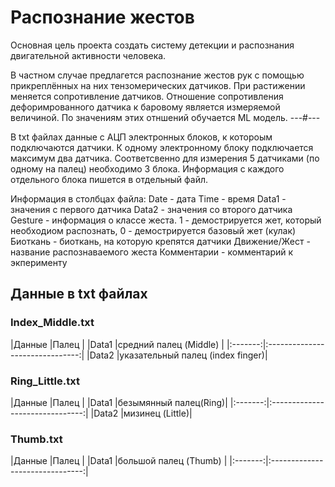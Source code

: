 # Распознание жестов
Основная цель проекта создать систему детекции и распознания двигательной активности человека.

В частном случае предлагется распознание жестов рук с помощью прикреплённых на них тензомерических датчиков. При растижении меняется сопротивление датчиков. Отношение сопротивления дефоримрованного датчика к баpовому является измеряемой величиной. По значениям этих отншений обучается ML модель.
---#---

В txt файлах данные с АЦП электронных блоков, к котороым подключаются датчики. К одному электронному блоку подключается максимум два датчика. Соответсвенно для измерения 5 датчиками (по одному на палец) необходимо 3 блока. Информация с каждого отдельного блока пишется в отдельный файл.

Информация в столбцах файла:
  Date - дата
  Time - время
  Data1 - значения с первого датчика
  Data2 - значения со второго датчика
  Gesture - информация о классе жеста. 1 - демострируется жет, который необходиом распознать, 0 - демострируется базовый жет (кулак)
  Биоткань - биоткань, на которую крепятся датчики
  Движение/Жест - название распознаваемого жеста
  Комментарии - комментарий к экперименту
 
 ## Данные в txt файлах
### Index_Middle.txt
|Данные   |Палец                            |
|Data1    |средний палец (Middle)           |
|:-------:|:-------------------------------:|
|Data2    |указательный палец (index finger)| 
 
### Ring_Little.txt
|Данные   |Палец                            |
|Data1    |безымянный палец(Ring)|
|:-------:|:-------------------------------:|
|Data2    |мизинец (Little)| 

### Thumb.txt
|Данные   |Палец                            |
|Data1    |большой палец (Thumb)            |
|:-------:|:-------------------------------:|



